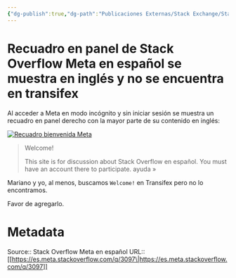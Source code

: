 ```yaml
---
{"dg-publish":true,"dg-path":"Publicaciones Externas/Stack Exchange/Stack Overflow en español/Stack Overflow en español Meta/es.meta.stackoverflow.com-3097.md","permalink":"/publicaciones-externas/stack-exchange/stack-overflow-en-espanol/stack-overflow-en-espanol-meta/es-meta-stackoverflow-com-3097/","title":"Recuadro en panel de Stack Overflow Meta en español se muestra en inglés y no se encuentra en transifex","hide":true,"noteIcon":"default","created":"2024-04-03T12:49:10.681-06:00","updated":"2024-04-05T16:44:02.300-06:00"}
---
```


# Recuadro en panel de Stack Overflow Meta en español se muestra en inglés y no se encuentra en transifex

Al acceder a Meta en modo incógnito y sin iniciar sesión se muestra un recuadro en panel derecho con la mayor parte de su contenido en inglés:

[![Recuadro bienvenida Meta][1]][1]


  [1]: https://i.stack.imgur.com/PThlt.png

> Welcome!  
>
> This site is for discussion about Stack Overflow en español. You must have an account there to participate.
> ayuda »

Mariano y yo, al menos, buscamos `Welcome!` en Transifex pero no lo encontramos.

Favor de agregarlo.

# Metadata
Source:: Stack Overflow Meta en español
URL:: [[https://es.meta.stackoverflow.com/q/3097\|https://es.meta.stackoverflow.com/q/3097]]


